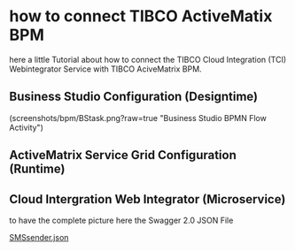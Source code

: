 # how to connect TIBCO ActiveMatix BPM
here a little Tutorial about how to connect the TIBCO Cloud Integration (TCI) Webintegrator Service with TIBCO AciveMatrix BPM.

## Business Studio Configuration (Designtime)

(screenshots/bpm/BStask.png?raw=true "Business Studio BPMN Flow Activity")

## ActiveMatrix Service Grid Configuration (Runtime)

## Cloud Intergration Web Integrator (Microservice)
to have the complete picture here the Swagger 2.0 JSON File

[SMSsender.json](screenshots/bpm/SMSsender.json)